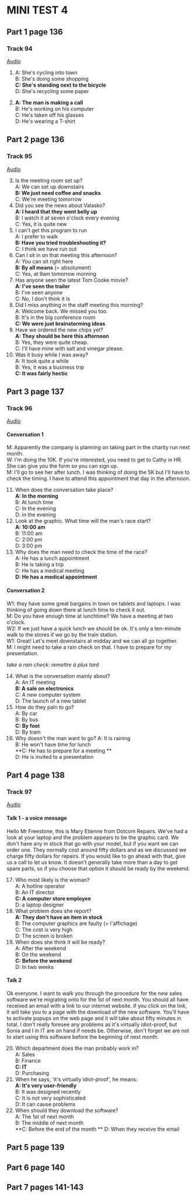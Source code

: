 # MINI TEST 4



## Part 1 page 136

### Track 94

[Audio](lrtk_94.mp3)

1. A: She's cycling into town  
   B: She's doing some shopping  
   **C: She's standing next to the bicycle**  
   D: She's recycling some paper

2. **A: The man is making a call**  
   B: He's working on his computer  
   C: He's taken off his glasses  
   D: He's wearing a T-shirt

## Part 2 page 136

### Track 95

[Audio](lrtk_95.mp3)

3. Is the meeting room set up?  
   A:  We can set up downstairs  
   **B: We just need coffee and snacks**  
   C: We're meeting tomorrow
4. Did you see the news about Valasko?  
   **A: I heard that they went belly up**  
   B: I watch it at seven o'clock every evening  
   C: Yes, it is quite new
5. I can't get this program to run  
   A: I prefer to walk  
   **B: Have you tried troubleshooting it?**  
   C: I think we have run out
6. Can I sit in on that meeting this afternoon?  
   A: You can sit right here  
   **B: By all means** (= absolument)  
   C: Yes, at 9am tomorrow morning
7. Has anyone seen the latest Tom Cooke movie?  
   **A: I've seen the trailer**  
   B: I've seen anyone  
   C: No, I don't think it is
8. Did I miss anything in the staff meeting this morning?  
   A: Welcome back. We missed you too.  
   B: It's in the big conference room  
   **C: We were just brainstorming ideas**
9. Have we ordered the new chips yet?  
   **A: They should be here this afternoon**   
   B: Yes, they were quite cheap.  
   C: I'll have mine with salt and vinegar please.
10. Was it busy while I was away?  
    A: It took quite a while  
    B: Yes, it was a business trip  
    **C: It was fairly hectic**

## Part 3 page 137

### Track 96

[Audio](lrtk_96.mp3)

#### Conversation 1

M: Apparently the company is planning on taking part in the charity run next month.  
W: I'm doing the 10K. If you're interested, you need to get to Cathy in HR. She can give you the form so you can sign up.  
M: I'll go to see her after lunch. I was thinking of doing the 5K but I'll have to check the timing. I have to attend this appointment that day in the afternoon.

11. When does the conversation take place?  
    **A: In the morning**  
    B: At lunch time  
    C: In the evening  
    D: in the evening
12. Look at the graphic. What time will the man's race start?  
    **A: 10:00 am**  
    B: 11:00 am  
    C: 2:00 pm  
    D: 3:00 pm
13. Why does the man need to check the time of the race?  
    A: He has a lunch appointment  
    B: He is taking a trip  
    C: He has a medical meeting  
    **D: He has a medical appointment**

#### Conversation 2

W1: they have some great bargains in town on tablets and laptops. I was thinking of going down there at lunch time to check it out.  
M: Do you have enough time at lunchtime? We have a meeting at two o'clock.   
W2: If we just have a quick lunch we should be ok. It's only a ten-minute walk to the stores if we go by the train station.  
W1: Great! Let's meet downstairs at midday and we can all go together.  
M: I might need to take a rain check on that. I have to prepare for my presentation.

*take a rain check: remettre à plus tard*

14. What is the conversation mainly about?  
    A: An IT meeting  
    **B: A sale on electronics**  
    C: A new computer system  
    D: The launch of a new tablet
15. How do they paln to go?  
    A: By car  
    B: By bus  
    **C: By foot**  
    D: By tram
16. Why doesn't the man want to go? 
    A: It is raining  
    B: He won't have time for lunch  
    **C: He has to prepare for a meeting **  
    D: He is invited to a presentation

## Part 4 page 138

### Track 97

[Audio](lrtk_97.mp3)

#### Talk 1 - a voice message

Hello Mr Freestone, this is Mary Etienne from Dotcom Repairs. We've had a look at your laptop and the problem appears to be the graphic card. We don't have any in stock that go with your model, but if you want we can order one. They normally cost around fifty dollars and as we discussed we charge fifty dollars for repairs. If you would like to go ahead with that, give us a call to let us know. It doesn't generally take more than a day to get spare parts, so if you choose that option it should be ready by the weekend.

17. Who most likely is the woman?  
    A: A hotline operator  
    B: An IT director  
    **C: A computer store employee**  
    D: a laptop designer
18. What problem does she report?  
    **A: They don't have an item in stock**  
    B: The computer graphics are faulty (= l'affichage)  
    C: The cost is very high  
    D: The screen is broken
19. When does she think it will be ready?  
    A: After the weekend  
    B: On the weekend  
    **C: Before the weekend**  
    D: In two weeks

#### Talk 2

Ok everyone. I want to walk you through the procedure for the new sales software we're migrating onto for the 1st of next month. You should all have received an email with a link to our internet website. if you click on the link, it will take you to a page with the download of the new software. You'll have to activate popups on the web page and it will take about fifty minutes in total. I don't really foresee any problems as it's virtually idiot-proof, but Sonia and I in IT are on hand if needs be. Otherwise, don't forget we are not to start using this software before the beginning of next month. 

20. Which department does the man probably work in?  
    A: Sales  
    B: Finance  
    **C: IT**  
    D: Purchasing
21. When he says, 'it's virtually idiot-proof', he means:  
    **A: It's very user-friendly**  
    B: It was designed recently  
    C: It is not very sophisticated  
    D: It can cause problems
22. When should they download the software?  
    A: The 1st of next month  
    B: The middle of next month  
    **C: Before the end of the month  **
    D: When they receive the email

## Part 5 page 139

## Part 6 page 140

## Part 7 pages 141-143

